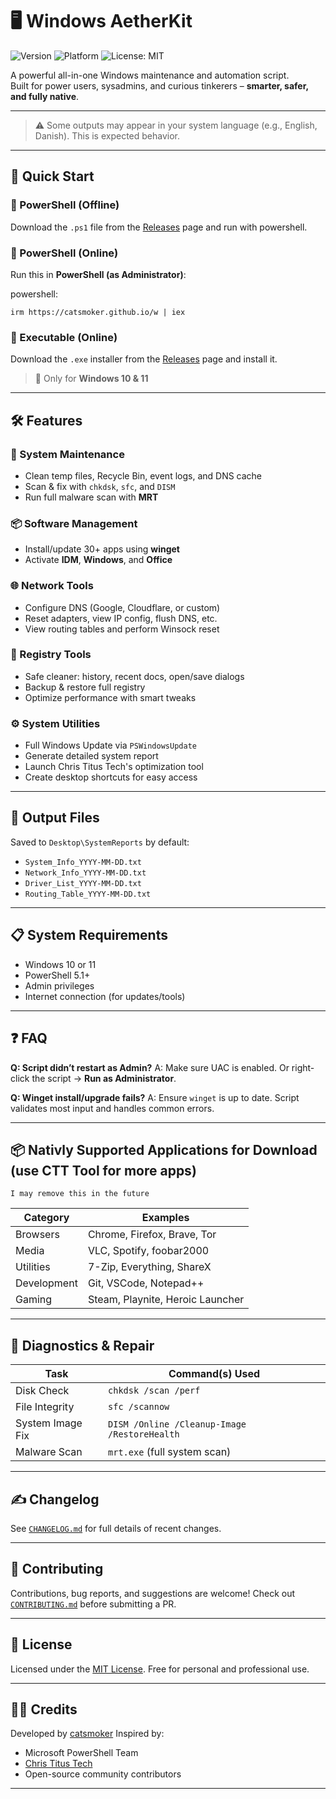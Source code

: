 # 🖥️ Windows AetherKit

![Version](https://img.shields.io/badge/version-v2-green)
![Platform](https://img.shields.io/badge/platform-Windows-blue)
![License: MIT](https://img.shields.io/badge/license-MIT-blue)

A powerful all-in-one Windows maintenance and automation script.  
Built for power users, sysadmins, and curious tinkerers – **smarter, safer, and fully native**.

---

> ⚠️ Some outputs may appear in your system language (e.g., English, Danish). This is expected behavior.

---

## 🚀 Quick Start

### 🔹 PowerShell (Offline)

Download the `.ps1` file from the [Releases](https://github.com/catsmoker/cs_script/releases) page and run with powershell.

### 🔹 PowerShell (Online)

Run this in **PowerShell (as Administrator)**:

powershell:
```
irm https://catsmoker.github.io/w | iex
```

### 🔹 Executable (Online)

Download the `.exe` installer from the [Releases](https://github.com/catsmoker/cs_script/releases) page and install it.

> 🛑 Only for **Windows 10 & 11**

---

## 🛠️ Features

### 🧹 System Maintenance

* Clean temp files, Recycle Bin, event logs, and DNS cache
* Scan & fix with `chkdsk`, `sfc`, and `DISM`
* Run full malware scan with **MRT**

### 📦 Software Management

* Install/update 30+ apps using **winget**
* Activate **IDM**, **Windows**, and **Office**

### 🌐 Network Tools

* Configure DNS (Google, Cloudflare, or custom)
* Reset adapters, view IP config, flush DNS, etc.
* View routing tables and perform Winsock reset

### 🧠 Registry Tools

* Safe cleaner: history, recent docs, open/save dialogs
* Backup & restore full registry
* Optimize performance with smart tweaks

### ⚙️ System Utilities

* Full Windows Update via `PSWindowsUpdate`
* Generate detailed system report
* Launch Chris Titus Tech's optimization tool
* Create desktop shortcuts for easy access

---

## 📁 Output Files

Saved to `Desktop\SystemReports` by default:

* `System_Info_YYYY-MM-DD.txt`
* `Network_Info_YYYY-MM-DD.txt`
* `Driver_List_YYYY-MM-DD.txt`
* `Routing_Table_YYYY-MM-DD.txt`

---

## 📋 System Requirements

* Windows 10 or 11
* PowerShell 5.1+
* Admin privileges
* Internet connection (for updates/tools)

---

## ❓ FAQ

**Q: Script didn’t restart as Admin?**
A: Make sure UAC is enabled. Or right-click the script → **Run as Administrator**.

**Q: Winget install/upgrade fails?**
A: Ensure `winget` is up to date. Script validates most input and handles common errors.

---

## 📦 Nativly Supported Applications for Download (use CTT Tool for more apps)
`I may remove this in the future`

| Category    | Examples                         |
| ----------- | -------------------------------- |
| Browsers    | Chrome, Firefox, Brave, Tor      |
| Media       | VLC, Spotify, foobar2000         |
| Utilities   | 7-Zip, Everything, ShareX        |
| Development | Git, VSCode, Notepad++           |
| Gaming      | Steam, Playnite, Heroic Launcher |

---

## 🧪 Diagnostics & Repair

| Task             | Command(s) Used                              |
| ---------------- | -------------------------------------------- |
| Disk Check       | `chkdsk /scan /perf`                         |
| File Integrity   | `sfc /scannow`                               |
| System Image Fix | `DISM /Online /Cleanup-Image /RestoreHealth` |
| Malware Scan     | `mrt.exe` (full system scan)                 |

---

## ✍️ Changelog

See [`CHANGELOG.md`](CHANGELOG.md) for full details of recent changes.

---

## 🤝 Contributing

Contributions, bug reports, and suggestions are welcome!
Check out [`CONTRIBUTING.md`](CONTRIBUTING.md) before submitting a PR.

---

## 📜 License

Licensed under the [MIT License](LICENSE).
Free for personal and professional use.

---

## 🧑‍💻 Credits

Developed by [catsmoker](https://catsmoker.github.io)
Inspired by:

* Microsoft PowerShell Team
* [Chris Titus Tech](https://christitus.com/)
* Open-source community contributors

---
